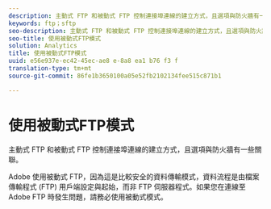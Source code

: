 ```yaml
---
description: 主動式 FTP 和被動式 FTP 控制連接埠連線的建立方式，且選項與防火牆有一些關聯。
keywords: ftp；sftp
seo-description: 主動式 FTP 和被動式 FTP 控制連接埠連線的建立方式，且選項與防火牆有一些關聯。
seo-title: 使用被動式FTP模式
solution: Analytics
title: 使用被動式FTP模式
uuid: e56e937e-ec42-45ec-ae8 e-8a8 ea1 b76 f3 f
translation-type: tm+mt
source-git-commit: 86fe1b3650100a05e52fb2102134fee515c871b1

---
```



# 使用被動式FTP模式

主動式 FTP 和被動式 FTP 控制連接埠連線的建立方式，且選項與防火牆有一些關聯。

Adobe 使用被動式 FTP，因為這是比較安全的資料傳輸模式，資料流程是由檔案傳輸程式 (FTP) 用戶端設定與起始，而非 FTP 伺服器程式。如果您在連線至 Adobe FTP 時發生問題，請務必使用被動式模式。
